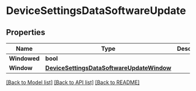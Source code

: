 # DeviceSettingsDataSoftwareUpdate

## Properties

Name | Type | Description | Notes
------------ | ------------- | ------------- | -------------
**Windowed** | **bool** |  | [optional] 
**Window** | [**DeviceSettingsDataSoftwareUpdateWindow**](deviceSettingsData_softwareUpdate_window.md) |  | [optional] 

[[Back to Model list]](../README.md#documentation-for-models) [[Back to API list]](../README.md#documentation-for-api-endpoints) [[Back to README]](../README.md)


